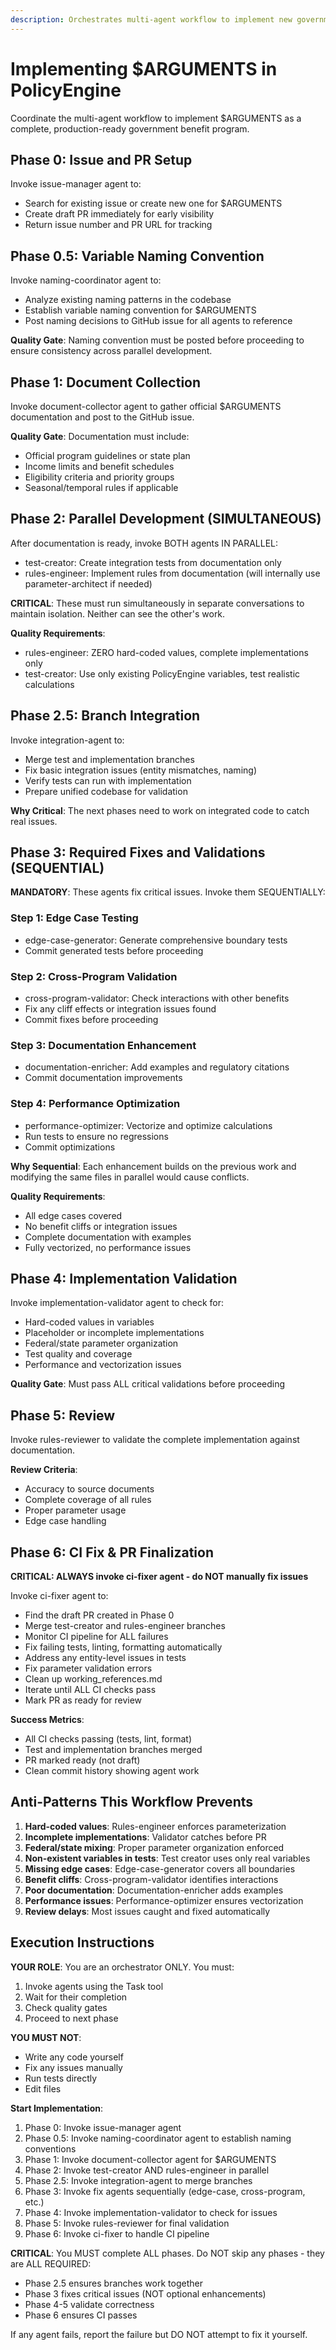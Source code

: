 ```yaml
---
description: Orchestrates multi-agent workflow to implement new government benefit programs
---
```


# Implementing $ARGUMENTS in PolicyEngine

Coordinate the multi-agent workflow to implement $ARGUMENTS as a complete, production-ready government benefit program.

## Phase 0: Issue and PR Setup
Invoke issue-manager agent to:
- Search for existing issue or create new one for $ARGUMENTS
- Create draft PR immediately for early visibility
- Return issue number and PR URL for tracking

## Phase 0.5: Variable Naming Convention
Invoke naming-coordinator agent to:
- Analyze existing naming patterns in the codebase
- Establish variable naming convention for $ARGUMENTS
- Post naming decisions to GitHub issue for all agents to reference

**Quality Gate**: Naming convention must be posted before proceeding to ensure consistency across parallel development.

## Phase 1: Document Collection
Invoke document-collector agent to gather official $ARGUMENTS documentation and post to the GitHub issue.

**Quality Gate**: Documentation must include:
- Official program guidelines or state plan
- Income limits and benefit schedules
- Eligibility criteria and priority groups
- Seasonal/temporal rules if applicable

## Phase 2: Parallel Development (SIMULTANEOUS)
After documentation is ready, invoke BOTH agents IN PARALLEL:
- test-creator: Create integration tests from documentation only
- rules-engineer: Implement rules from documentation (will internally use parameter-architect if needed)

**CRITICAL**: These must run simultaneously in separate conversations to maintain isolation. Neither can see the other's work.

**Quality Requirements**:
- rules-engineer: ZERO hard-coded values, complete implementations only
- test-creator: Use only existing PolicyEngine variables, test realistic calculations

## Phase 2.5: Branch Integration
Invoke integration-agent to:
- Merge test and implementation branches
- Fix basic integration issues (entity mismatches, naming)
- Verify tests can run with implementation
- Prepare unified codebase for validation

**Why Critical**: The next phases need to work on integrated code to catch real issues.

## Phase 3: Required Fixes and Validations (SEQUENTIAL)

**MANDATORY**: These agents fix critical issues. Invoke them SEQUENTIALLY:

### Step 1: Edge Case Testing

- edge-case-generator: Generate comprehensive boundary tests
- Commit generated tests before proceeding

### Step 2: Cross-Program Validation

- cross-program-validator: Check interactions with other benefits
- Fix any cliff effects or integration issues found
- Commit fixes before proceeding

### Step 3: Documentation Enhancement

- documentation-enricher: Add examples and regulatory citations
- Commit documentation improvements

### Step 4: Performance Optimization

- performance-optimizer: Vectorize and optimize calculations
- Run tests to ensure no regressions
- Commit optimizations

**Why Sequential**: Each enhancement builds on the previous work and modifying the same files in parallel would cause conflicts.

**Quality Requirements**:
- All edge cases covered
- No benefit cliffs or integration issues
- Complete documentation with examples
- Fully vectorized, no performance issues

## Phase 4: Implementation Validation
Invoke implementation-validator agent to check for:
- Hard-coded values in variables
- Placeholder or incomplete implementations
- Federal/state parameter organization
- Test quality and coverage
- Performance and vectorization issues

**Quality Gate**: Must pass ALL critical validations before proceeding

## Phase 5: Review
Invoke rules-reviewer to validate the complete implementation against documentation.

**Review Criteria**:
- Accuracy to source documents
- Complete coverage of all rules
- Proper parameter usage
- Edge case handling

## Phase 6: CI Fix & PR Finalization
**CRITICAL: ALWAYS invoke ci-fixer agent - do NOT manually fix issues**

Invoke ci-fixer agent to:
- Find the draft PR created in Phase 0
- Merge test-creator and rules-engineer branches
- Monitor CI pipeline for ALL failures
- Fix failing tests, linting, formatting automatically
- Address any entity-level issues in tests
- Fix parameter validation errors
- Clean up working_references.md
- Iterate until ALL CI checks pass
- Mark PR as ready for review

**Success Metrics**:
- All CI checks passing (tests, lint, format)
- Test and implementation branches merged
- PR marked ready (not draft)
- Clean commit history showing agent work


## Anti-Patterns This Workflow Prevents

1. **Hard-coded values**: Rules-engineer enforces parameterization
2. **Incomplete implementations**: Validator catches before PR
3. **Federal/state mixing**: Proper parameter organization enforced
4. **Non-existent variables in tests**: Test creator uses only real variables
5. **Missing edge cases**: Edge-case-generator covers all boundaries
6. **Benefit cliffs**: Cross-program-validator identifies interactions
7. **Poor documentation**: Documentation-enricher adds examples
8. **Performance issues**: Performance-optimizer ensures vectorization
9. **Review delays**: Most issues caught and fixed automatically

## Execution Instructions

**YOUR ROLE**: You are an orchestrator ONLY. You must:
1. Invoke agents using the Task tool
2. Wait for their completion
3. Check quality gates
4. Proceed to next phase

**YOU MUST NOT**:
- Write any code yourself
- Fix any issues manually
- Run tests directly
- Edit files

**Start Implementation**:
1. Phase 0: Invoke issue-manager agent
2. Phase 0.5: Invoke naming-coordinator agent to establish naming conventions
3. Phase 1: Invoke document-collector agent for $ARGUMENTS  
4. Phase 2: Invoke test-creator AND rules-engineer in parallel
5. Phase 2.5: Invoke integration-agent to merge branches
6. Phase 3: Invoke fix agents sequentially (edge-case, cross-program, etc.)
7. Phase 4: Invoke implementation-validator to check for issues
8. Phase 5: Invoke rules-reviewer for final validation
9. Phase 6: Invoke ci-fixer to handle CI pipeline

**CRITICAL**: You MUST complete ALL phases. Do NOT skip any phases - they are ALL REQUIRED:
- Phase 2.5 ensures branches work together
- Phase 3 fixes critical issues (NOT optional enhancements)
- Phase 4-5 validate correctness
- Phase 6 ensures CI passes

If any agent fails, report the failure but DO NOT attempt to fix it yourself.